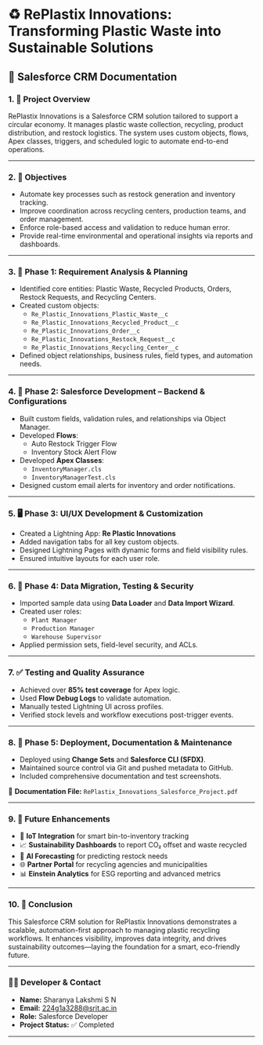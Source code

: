 # ♻️ RePlastix Innovations: Transforming Plastic Waste into Sustainable Solutions

## 📘 Salesforce CRM Documentation

### 1. 📌 Project Overview
RePlastix Innovations is a Salesforce CRM solution tailored to support a circular economy. It manages plastic waste collection, recycling, product distribution, and restock logistics. The system uses custom objects, flows, Apex classes, triggers, and scheduled logic to automate end-to-end operations.

---

### 2. 🎯 Objectives
- Automate key processes such as restock generation and inventory tracking.  
- Improve coordination across recycling centers, production teams, and order management.  
- Enforce role-based access and validation to reduce human error.  
- Provide real-time environmental and operational insights via reports and dashboards.

---

### 3. 📝 Phase 1: Requirement Analysis & Planning
- Identified core entities: Plastic Waste, Recycled Products, Orders, Restock Requests, and Recycling Centers.  
- Created custom objects:
  - `Re_Plastic_Innovations_Plastic_Waste__c`  
  - `Re_Plastic_Innovations_Recycled_Product__c`  
  - `Re_Plastic_Innovations_Order__c`  
  - `Re_Plastic_Innovations_Restock_Request__c`  
  - `Re_Plastic_Innovations_Recycling_Center__c`  
- Defined object relationships, business rules, field types, and automation needs.

---

### 4. 🔧 Phase 2: Salesforce Development – Backend & Configurations
- Built custom fields, validation rules, and relationships via Object Manager.  
- Developed **Flows**:
  - Auto Restock Trigger Flow  
  - Inventory Stock Alert Flow  
- Developed **Apex Classes**:
  - `InventoryManager.cls`  
  - `InventoryManagerTest.cls`  
- Designed custom email alerts for inventory and order notifications.

---

### 5. 🖥️ Phase 3: UI/UX Development & Customization
- Created a Lightning App: **Re Plastic Innovations**  
- Added navigation tabs for all key custom objects.  
- Designed Lightning Pages with dynamic forms and field visibility rules.  
- Ensured intuitive layouts for each user role.

---

### 6. 🔐 Phase 4: Data Migration, Testing & Security
- Imported sample data using **Data Loader** and **Data Import Wizard**.  
- Created user roles:
  - `Plant Manager`  
  - `Production Manager`  
  - `Warehouse Supervisor`  
- Applied permission sets, field-level security, and ACLs.

---

### 7. ✅ Testing and Quality Assurance
- Achieved over **85% test coverage** for Apex logic.  
- Used **Flow Debug Logs** to validate automation.  
- Manually tested Lightning UI across profiles.  
- Verified stock levels and workflow executions post-trigger events.

---

### 8. 🚀 Phase 5: Deployment, Documentation & Maintenance
- Deployed using **Change Sets** and **Salesforce CLI (SFDX)**.  
- Maintained source control via Git and pushed metadata to GitHub.  
- Included comprehensive documentation and test screenshots.

📂 **Documentation File:** `RePlastix_Innovations_Salesforce_Project.pdf`

---

### 9. 🌟 Future Enhancements
- 🔗 **IoT Integration** for smart bin-to-inventory tracking  
- 📈 **Sustainability Dashboards** to report CO₂ offset and waste recycled  
- 🧠 **AI Forecasting** for predicting restock needs  
- 🌐 **Partner Portal** for recycling agencies and municipalities  
- 📊 **Einstein Analytics** for ESG reporting and advanced metrics

---

### 10. 🧾 Conclusion
This Salesforce CRM solution for RePlastix Innovations demonstrates a scalable, automation-first approach to managing plastic recycling workflows. It enhances visibility, improves data integrity, and drives sustainability outcomes—laying the foundation for a smart, eco-friendly future.

---

### 👨‍💻 Developer & Contact

- **Name:** Sharanya Lakshmi S N
- **Email:** 224g1a3288@srit.ac.in  
- **Role:** Salesforce Developer  
- **Project Status:** ✅ Completed

---

